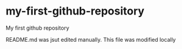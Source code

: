 # my-first-github-repository
My first github repository

README.md was jsut edited manually. This file was modified locally
